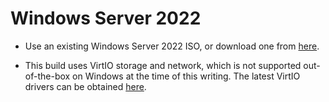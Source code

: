 # Windows Server 2022

- Use an existing Windows Server 2022 ISO, or download one from [here](https://www.microsoft.com/en-us/evalcenter/download-windows-server-2022).

- This build uses VirtIO storage and network, which is not supported out-of-the-box on Windows at the time of this writing. The latest VirtIO drivers can be obtained [here](https://fedorapeople.org/groups/virt/virtio-win/direct-downloads/archive-virtio/?C=M;O=D).